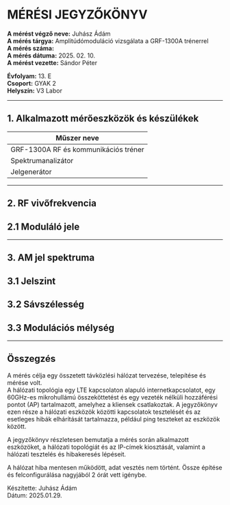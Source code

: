 # MÉRÉSI JEGYZŐKÖNYV

**A mérést végző neve:** Juhász Ádám   
**A mérés tárgya:** Amplitúdómoduláció vizsgálata a GRF-1300A trénerrel     
**A mérés száma:**     
**A mérés dátuma:** 2025. 02. 10.       
**A mérést vezette:** Sándor Péter  

**Évfolyam:** 13. E  
**Csoport:** GYAK 2  
**Helyszín:** V3 Labor  

--------------

## 1. Alkalmazott mérőeszközök és készülékek

| Műszer neve                                       |  
| ------------------------------------------------- | 
| GRF-1300A RF és kommunikációs tréner              |  
| Spektrumanalizátor                                | 
|   Jelgenerátor                                    |   

   
  
---------------------------------------------------------------------


## 2. RF vivőfrekvencia    



## 2.1 Moduláló jele  


-------------------------------------------------------------------------



## 3. AM jel spektruma  




## 3.1 Jelszint   




## 3.2 Sávszélesség    




## 3.3 Modulációs mélység






-------------------
## Összegzés

A mérés célja egy összetett távközlési hálózat tervezése, telepítése és mérése volt.  
A hálózati topológia egy LTE kapcsolaton alapuló internetkapcsolatot, egy 60GHz-es mikrohullámú összeköttetést és egy vezeték nélküli hozzáférési pontot (AP) tartalmazott, amelyhez a kliensek csatlakoztak. A jegyzőkönyv ezen része a hálózati eszközök közötti kapcsolatok tesztelését és az esetleges hibák elhárítását tartalmazza, például ping teszteket az eszközök között.  

A jegyzőkönyv részletesen bemutatja a mérés során alkalmazott eszközöket, a hálózati topológiát és az IP-címek kiosztását, valamint a hálózati tesztelés és hibakeresés lépéseit.  

A hálózat hiba mentesen működött, adat vesztés nem történt. Össze építése és felconfigurálása nagyjából 2 órát vett igénybe.  

Készítette: Juhász Ádám  
Dátum: 2025.01.29.  

